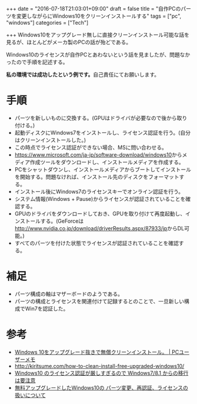 
+++
date = "2016-07-18T21:03:01+09:00"
draft = false
title = "自作PCのパーツを変更しながらにWindows10をクリーンインストールする"
tags = ["pc", "windows"]
categories = ["Tech"]

+++
Windows10をアップグレード無しに直接クリーンインストール可能な話を見るが、ほとんどがメーカ製のPCの話が殆どである。

Windows10のライセンスが自作PCとあわないという話を見ましたが、問題なかったので手順を記述する。

<strong>私の環境では成功したという例です。</strong>自己責任にてお願いします。

# 手順

<ul>
<li>パーツを新しいものに交換する。(GPUはドライバが必要なので後から取り付ける。)</li>
<li>起動ディスクにWindows7をインストールし、ライセンス認証を行う。(自分はクリーンインストールした。)</li>
<li>この時点でライセンス認証ができない場合、MSに問い合わせる。</li>
<li><a href="https://www.microsoft.com/ja-jp/software-download/windows10">https://www.microsoft.com/ja-jp/software-download/windows10</a>からメディア作成ツールをダウンロードし、インストールメディアを作成する。</li>
<li>PCをシャットダウンし、インストールメディアからブートしてインストールを開始する。問題なければ、インストール先のディスクをフォーマットする。</li>
<li>インストール後にWindows7のライセンスキーでオンライン認証を行う。</li>
<li>システム情報(Windows + Pause)からライセンスが認証されていることを確認する。</li>
<li>GPUのドライバをダウンロードしておき、GPUを取り付けて再度起動し、インストールする。(GeForceは<a href="http://www.nvidia.co.jp/download/driverResults.aspx/87933/jp">http://www.nvidia.co.jp/download/driverResults.aspx/87933/jp</a>からDL可能。)</li>
<li>すべてのパーツを付けた状態でライセンスが認証されていることを確認する。</li>
</ul>


# 補足

<ul>
<li>パーツ構成の軸はマザーボードのようである。</li>
<li>パーツの構成とライセンスを関連付けて記録するとのことで、一旦新しい構成でWin7を認証した。</li>
</ul>


# 参考

<ul>
<li><a href="http://it.english-and-paso.com/soft/windows10-cleaninstall/">Windows 10をアップグレード抜きで無償クリーンインストール。 | PCユーザーメモ</a></li>
<li><a href="http://kiritsume.com/how-to-clean-install-free-upgraded-windows10/">http://kiritsume.com/how-to-clean-install-free-upgraded-windows10/</a></li>
<li><a href="http://mirunews.jp/9494">Windows10 のライセンス認証が厳しすぎるので Windows7/8.1 からの移行は要注意</a></li>
<li><a href="http://freesoft.tvbok.com/win10/installation/licence_of_free_upgrade.html">無料アップグレードしたWindows10の パーツ変更、再認証、ライセンスの扱いについて</a></li>
</ul>



